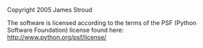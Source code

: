 Copyright 2005 James Stroud

The software is licensed according to the terms of the PSF (Python Software Foundation) license found here: http://www.python.org/psf/license/